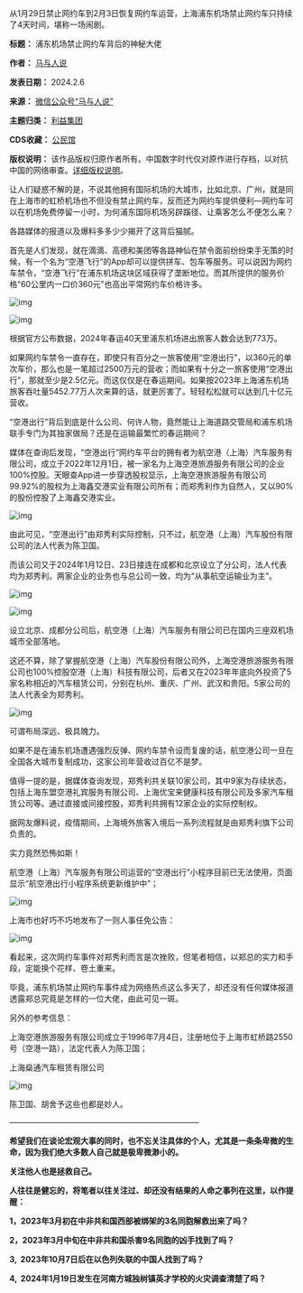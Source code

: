 从1月29日禁止网约车到2月3日恢复网约车运营，上海浦东机场禁止网约车只持续了4天时间，堪称一场闹剧。




**标题：** 浦东机场禁止网约车背后的神秘大佬  

**作者：** [马与人说](https://chinadigitaltimes.net/space/马与人说)  

**发表日期：** 2024.2.6  

**来源：** [微信公众号“马与人说”](https://web.archive.org/web/20240206180749/https://mp.weixin.qq.com/s?__biz=MzkyOTY0Mzk5Nw==&mid=2247483721&idx=1&sn=c17ca02886fd1b482ac4d1f7146ecd7f&chksm=c2072dfbf570a4ed3cf79ba85aef07c22a07fc19e36f3f809188d981bb3854f322e03120c810)  

**主题归类：** [利益集团](https://chinadigitaltimes.net/space/利益集团)  

**CDS收藏：** [公民馆](https://chinadigitaltimes.net/space/%E5%85%AC%E6%B0%91%E9%A6%86)  

**版权说明：** 该作品版权归原作者所有。中国数字时代仅对原作进行存档，以对抗中国的网络审查。[详细版权说明](https://chinadigitaltimes.net/chinese/copyright)。


让人们疑惑不解的是，不说其他拥有国际机场的大城市，比如北京、广州，就是同在上海市的虹桥机场也不但没有禁止网约车，反而还为网约车提供便利—网约车可以在机场免费停留一小时，为何浦东国际机场另辟蹊径、让乘客怎么不便怎么来？


各路媒体的报道以及爆料多多少少揭开了这背后猫腻。


首先是人们发现，就在滴滴、高德和美团等各路神仙在禁令面前纷纷束手无策的时候，有一个名为“空港飞行”的App却可以提供拼车、包车等服务。可以说因为网约车禁令，“空港飞行”在浦东机场这块区域获得了垄断地位。而其所提供的服务价格“60公里内一口价360元”也高出平常网约车价格许多。


![img](https://chinadigitaltimes.net/chinese/files/2024/02/post-704856-65c276a95ed43.)


![img](https://chinadigitaltimes.net/chinese/files/2024/02/post-704856-65c276a98b8d8.)


根据官方公布数据，2024年春运40天里浦东机场进出旅客人数会达到773万。


如果网约车禁令一直存在，即使只有百分之一旅客使用“空港出行”，以360元的单次车价，那么也是一笔超过2500万元的营收；而如果有十分之一旅客使用“空港出行”，那就至少是2.5亿元。而这仅仅是在春运期间。如果按2023年上海浦东机场旅客吞吐量5452.77万人次来算的话，就更厉害了。轻轻松松就可以达到几十亿元营收。


“空港出行”背后到底是什么公司、何许人物，竟然能让上海道路交管局和浦东机场联手专门为其独家做局？还是在运输最繁忙的春运期间？


媒体在查询后发现，“空港出行”网约车平台的拥有者为航空港（上海）汽车服务有限公司，成立于2022年12月1日，被一家名为上海空港旅游服务有限公司的企业100%控股。天眼查App进一步穿透股权显示，上海空港旅游服务有限公司99.92%的股权为上海鑫交港实业有限公司所有；而郑秀利作为自然人，又以90%的股份控股了上海鑫交港实业。


![img](https://chinadigitaltimes.net/chinese/files/2024/02/post-704856-65c276a9beaba.png)


由此可见，“空港出行”由郑秀利实际控制，只不过，航空港（上海）汽车股份有限公司的法人代表为陈卫国。


而该公司又于2024年1月12日、23日接连在成都和北京设立了分公司，法人代表均为郑秀利。两家企业的业务也与总公司一致，均为“从事航空运输业为主”。


![img](https://chinadigitaltimes.net/chinese/files/2024/02/post-704856-65c276aa1a1d5.)


![img](https://chinadigitaltimes.net/chinese/files/2024/02/post-704856-65c276aa52784.)


设立北京、成都分公司后，航空港（上海）汽车服务有限公司已在国内三座双机场城市全部落地。


这还不算，除了掌握航空港（上海）汽车股份有限公司外，上海空港旅游服务有限公司也100%控股空港（上海）科技有限公司，后者又在2023年年底向外投资了5家名称相近的汽车租赁公司，分别在杭州、重庆、广州、武汉和贵阳。5家公司的法人代表全为郑秀利。


![img](https://chinadigitaltimes.net/chinese/files/2024/02/post-704856-65c276aa84cb2.)


可谓布局深远、极具魄力。


如果不是在浦东机场遭遇强烈反弹、网约车禁令设而复废的话，航空港公司一旦在全国各大城市复制成功，这家公司年营收过百亿不是梦。


值得一提的是，据媒体查询发现，郑秀利共关联10家公司，其中9家为存续状态，包括上海东盟空港礼宾服务有限公司、上海优宝来健康科技有限公司及多家汽车租赁公司等。通过直接或间接控股，郑秀利共拥有12家企业的实际控制权。


据网友爆料说，疫情期间，上海境外旅客入境后一系列流程就是由郑秀利旗下公司负责的。


实力竟然恐怖如斯！


航空港（上海）汽车服务有限公司运营的“空港出行”小程序目前已无法使用，页面显示“航空港出行小程序系统更新维护中”；


![img](https://chinadigitaltimes.net/chinese/files/2024/02/post-704856-65c276aabdeed.png)


上海市也好巧不巧地发布了一则人事任免公告：


![img](https://chinadigitaltimes.net/chinese/files/2024/02/post-704856-65c276aae1ef8.)


看起来，这次网约车事件对郑秀利而言是次挫败，但笔者相信，以郑总的实力和手段，定能换个花样、卷土重来。


毕竟，浦东机场禁止网约车事件成为网络热点这么多天了，却还没有任何媒体报道透露郑总究竟是怎样的一位大佬，由此可见一斑。


另外的参考信息：


上海空港旅游服务有限公司成立于1996年7月4日，注册地位于上海市虹桥路2550号（空港一路），法定代表人为陈卫国；


上海燊通汽车租赁有限公司


![img](https://chinadigitaltimes.net/chinese/files/2024/02/post-704856-65c276ab20ef4.png)


陈卫国、胡舍予这些也都是妙人。


————————————————————————


**希望我们在谈论宏观大事的同时，也不忘关注具体的个人，尤其是一条条卑微的生命，因为我们绝大多数人自己就是极卑微渺小的。** 


**关注他人也是拯救自己。** 


**人往往是健忘的，将笔者以往关注过、却还没有结果的人命之事列在这里，以作提醒：** 


**1，2023年3月初在中非共和国西部被绑架的3名同胞解救出来了吗？** 


**2，2023年3月中旬在中非共和国杀害9名同胞的凶手找到了吗？** 


**3,  2023年10月7日后在以色列失联的中国人找到了吗？** 


**4,  2024年1月19日发生在河南方城独树镇英才学校的火灾调查清楚了吗？** 

